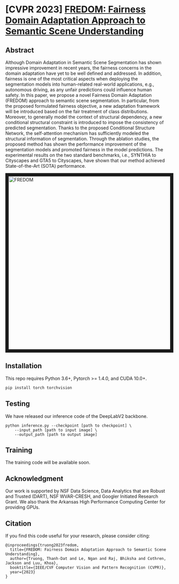
# [CVPR 2023] [FREDOM: Fairness Domain Adaptation Approach to Semantic Scene Understanding](https://arxiv.org/abs/2304.02135)

## Abstract

Although Domain Adaptation in Semantic Scene Segmentation has shown impressive improvement in recent years,
the fairness concerns in the domain adaptation have yet to be well defined and addressed. In addition, fairness is one of the most critical aspects when deploying the segmentation models into human-related real-world applications, e.g., autonomous driving, as any unfair predictions could influence human safety. In this paper, we propose a novel Fairness Domain Adaptation (FREDOM) approach to semantic scene segmentation. In particular, from the proposed formulated fairness objective, a new adaptation framework will be introduced based on the fair treatment of class distributions. Moreover, to generally model the context of structural dependency, a new conditional structural constraint is introduced to impose the consistency of predicted segmentation. Thanks to the proposed Conditional Structure Network, the self-attention mechanism has sufficiently modeled the structural information of segmentation. Through the ablation studies, the proposed method has shown the performance improvement of the segmentation models and promoted fairness in the model predictions. The experimental results on the two standard benchmarks, i.e., SYNTHIA to Cityscapes and GTA5 to Cityscapes, have shown that our method achieved State-of-the-Art (SOTA) performance.

<a href="https://www.youtube.com/watch?v=AYXKDGuYDi0&t=10s" target="_blank">
 <img src="http://img.youtube.com/vi/AYXKDGuYDi0/mqdefault.jpg" alt="FREDOM" width="960" height="540" border="10" />
</a>

## Installation
This repo requires Python 3.6+, Pytorch >= 1.4.0, and CUDA 10.0+.
```bash
pip install torch torchvision
```

## Testing
We have released our inference code of the DeepLabV2 backbone.
```
python inference.py --checkpoint [path to checkpoint] \
	--input_path [path to input image] \
	--output_path [path to output image]
```

## Training
The training code will be available soon.


## Acknowledgment

Our work is supported by NSF Data Science, Data Analytics that are Robust and Trusted (DART), NSF WVAR-CRESH, and Googler Initiated Research Grant.
We also thank the Arkansas High Performance Computing Center for providing GPUs.

## Citation

If you find this code useful for your research, please consider citing:
```
@inproceedings{truong2023fredom,
  title={FREDOM: Fairness Domain Adaptation Approach to Semantic Scene Understanding},
  author={Truong, Thanh-Dat and Le, Ngan and Raj, Bhiksha and Cothren, Jackson and Luu, Khoa},
  booktitle={IEEE/CVF Computer Vision and Pattern Recognition (CVPR)},
  year={2023}
}
